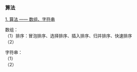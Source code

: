### 算法

[1. 算法 —— 数组、字符串](https://github.com/lhban108/blog.github.io/blob/main/%E7%AE%97%E6%B3%95/1-%E6%95%B0%E7%BB%84%26%E5%AD%97%E7%AC%A6%E4%B8%B2.md)

数组：  
（1）排序：冒泡排序、选择排序、插入排序、归并排序、快速排序  
（2）  

字符串：  
（1）  
（2）  
